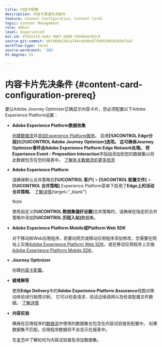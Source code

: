 ```yaml
---
title: 内容卡配置
description: 内容卡渠道先决条件
feature: Channel Configuration, Content Cards
topic: Content Management
role: Admin
level: Experienced
exl-id: df92e319-1e42-486f-b688-595964a762c9
source-git-commit: b6fd60b23b1a744ceb80a97fb092065b36847a41
workflow-type: tm+mt
source-wordcount: '265'
ht-degree: 5%

---
```


# 内容卡片先决条件 {#content-card-configuration-prereq}

要让Adobe Journey Optimizer正确显示内容卡片，您必须配置以下Adobe Experience Platform设置：

* **Adobe Experience Platform数据收集**

  [创建数据流](https://experienceleague.adobe.com/en/docs/experience-platform/datastreams/configure)并[添加Experience Platform服务](https://experienceleague.adobe.com/en/docs/experience-platform/datastreams/configure#aep)。 启用&#x200B;**[!UICONTROL Edge分段]**&#x200B;和&#x200B;**[!UICONTROL Adobe Journey Optimizer]**选项。 这可确保Journey Optimizer事件由Adobe Experience Platform Edge Network处理。
将**Experience Event - Proposition Interaction**&#x200B;字段组添加到您的数据集以将此数据包含在您的报表中。 [了解有关数据流的更多信息](https://experienceleague.adobe.com/en/docs/experience-platform/datastreams/configure)

* **Adobe Experience Platform**

  请确保默认合并策略在&#x200B;**[!UICONTROL 客户]** > **[!UICONTROL 配置文件]** > **[!UICONTROL 合并策略]** Experience Platform菜单下启用了&#x200B;**Edge上的活动合并策略**。 [了解详情](https://experienceleague.adobe.com/docs/experience-platform/profile/merge-policies/ui-guide.html#configure){target="_blank"}

  >[!NOTE]
  >
  >使用自定义&#x200B;**[!UICONTROL 数据集偏好设置]**&#x200B;合并策略时，请确保在指定的合并策略中添加&#x200B;**[!UICONTROL 历程入站]**&#x200B;数据集。

* **Adobe Experience Platform Mobile或Platform Web SDK**

  对于移动和Web应用程序，若要向网页或移动应用程序添加修改，您需要在网站上实施[Adobe Experience Platform Web SDK](https://experienceleague.adobe.com/zh-hans/docs/platform-learn/implement-web-sdk/overview)，或在移动应用程序上实施[Adobe Experience Platform Mobile SDK](https://developer.adobe.com/client-sdks/home/)。

* **Journey Optimizer**

  创建[内容卡配置](#content-card-configuration)。

* **疑难解答**

  使用&#x200B;**Edge Delivery**&#x200B;中的&#x200B;**Adobe Experience Platform Assurance**&#x200B;视图对移动体验进行故障诊断。 它可以检查请求、验证边缘调用以及检查配置文件数据。 [了解详情](https://experienceleague.adobe.com/zh-hans/docs/experience-platform/assurance/view/edge-delivery)

* **内容实验**

  确保在应用程序的[数据流](https://experienceleague.adobe.com/en/docs/experience-platform/datastreams/overview#_blank)中使用的数据集也包含在内容试验报告配置中。 如果数据集不匹配，应用程序数据将不会显示在报表中。

  在[本节](../reports/reporting-configuration.md)中了解如何为内容试验报告添加数据集。
